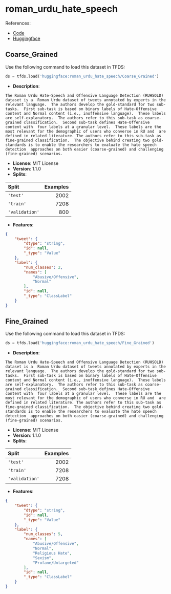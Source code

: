 # roman_urdu_hate_speech

References:

*   [Code](https://github.com/huggingface/datasets/blob/master/datasets/roman_urdu_hate_speech)
*   [Huggingface](https://huggingface.co/datasets/roman_urdu_hate_speech)


## Coarse_Grained


Use the following command to load this dataset in TFDS:

```python
ds = tfds.load('huggingface:roman_urdu_hate_speech/Coarse_Grained')
```

*   **Description**:

```
The Roman Urdu Hate-Speech and Offensive Language Detection (RUHSOLD) dataset is a  Roman Urdu dataset of tweets annotated by experts in the relevant language.  The authors develop the gold-standard for two sub-tasks.  First sub-task is based on binary labels of Hate-Offensive content and Normal content (i.e., inoffensive language).  These labels are self-explanatory.  The authors refer to this sub-task as coarse-grained classification.  Second sub-task defines Hate-Offensive content with  four labels at a granular level.  These labels are the most relevant for the demographic of users who converse in RU and  are defined in related literature. The authors refer to this sub-task as fine-grained classification.  The objective behind creating two gold-standards is to enable the researchers to evaluate the hate speech detection  approaches on both easier (coarse-grained) and challenging (fine-grained) scenarios.
```

*   **License**: MIT License
*   **Version**: 1.1.0
*   **Splits**:

Split  | Examples
:----- | -------:
`'test'` | 2002
`'train'` | 7208
`'validation'` | 800

*   **Features**:

```json
{
    "tweet": {
        "dtype": "string",
        "id": null,
        "_type": "Value"
    },
    "label": {
        "num_classes": 2,
        "names": [
            "Abusive/Offensive",
            "Normal"
        ],
        "id": null,
        "_type": "ClassLabel"
    }
}
```



## Fine_Grained


Use the following command to load this dataset in TFDS:

```python
ds = tfds.load('huggingface:roman_urdu_hate_speech/Fine_Grained')
```

*   **Description**:

```
The Roman Urdu Hate-Speech and Offensive Language Detection (RUHSOLD) dataset is a  Roman Urdu dataset of tweets annotated by experts in the relevant language.  The authors develop the gold-standard for two sub-tasks.  First sub-task is based on binary labels of Hate-Offensive content and Normal content (i.e., inoffensive language).  These labels are self-explanatory.  The authors refer to this sub-task as coarse-grained classification.  Second sub-task defines Hate-Offensive content with  four labels at a granular level.  These labels are the most relevant for the demographic of users who converse in RU and  are defined in related literature. The authors refer to this sub-task as fine-grained classification.  The objective behind creating two gold-standards is to enable the researchers to evaluate the hate speech detection  approaches on both easier (coarse-grained) and challenging (fine-grained) scenarios.
```

*   **License**: MIT License
*   **Version**: 1.1.0
*   **Splits**:

Split  | Examples
:----- | -------:
`'test'` | 2002
`'train'` | 7208
`'validation'` | 7208

*   **Features**:

```json
{
    "tweet": {
        "dtype": "string",
        "id": null,
        "_type": "Value"
    },
    "label": {
        "num_classes": 5,
        "names": [
            "Abusive/Offensive",
            "Normal",
            "Religious Hate",
            "Sexism",
            "Profane/Untargeted"
        ],
        "id": null,
        "_type": "ClassLabel"
    }
}
```


